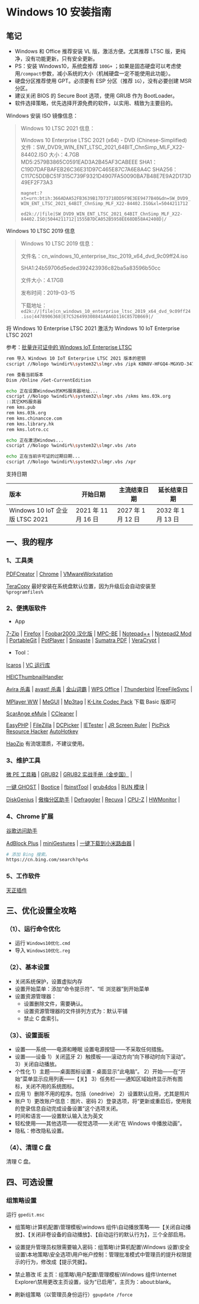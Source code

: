 # Windows 10 安装指南

## 笔记

* Windows 和 Office 推荐安装 VL 版，激活方便。尤其推荐 LTSC 版，更纯净，没有功能更新，只有安全更新。
* PS：安装 Windows10，系统盘推荐 `100G+` ；如果是固态硬盘可以考虑使用`/compact`参数，减小系统的大小（机械硬盘一定不能使用此功能）。
* 硬盘分区推荐使用 GPT。必须要有 ESP 分区（推荐 `1G`），没有必要创建 MSR 分区。
* 建议关闭 BIOS 的 Secure Boot 选项，使用 GRUB 作为 BootLoader。
* 软件选择策略，优先选择开源免费的软件，以实用、精致为主要目的。

Windows 安装 ISO 镜像信息：

>Windows 10 LTSC 2021 信息：
>
>Windows 10 Enterprise LTSC 2021 (x64) - DVD (Chinese-Simplified)
>文件：SW_DVD9_WIN_ENT_LTSC_2021_64BIT_ChnSimp_MLF_X22-84402.ISO
>大小：4.7GB
>MD5:2579B3865C0591EAD3A2B45AF3CABEEE
>SHA1：C19D7DAFBAFEB26C36E31D97C465E87C7A6E8A4C
>SHA256：C117C5DDBC51F315C739F9321D4907FA50090BA7B48E7E9A2D173D49EF2F73A3
>
>`magnet:?xt=urn:btih:366ADAA52FB3639B17D73718DD5F9E3EE9477B40&dn=SW_DVD9_WIN_ENT_LTSC_2021_64BIT_ChnSimp_MLF_X22-84402.ISO&xl=5044211712`
>
>`ed2k://|file|SW_DVD9_WIN_ENT_LTSC_2021_64BIT_ChnSimp_MLF_X22-84402.ISO|5044211712|1555B7DCA052B5958EE68DB58A42408D|/`

Windows 10 LTSC 2019 信息

>Windows 10 LTSC 2019 信息：
>
>文件名：cn_windows_10_enterprise_ltsc_2019_x64_dvd_9c09ff24.iso
>
>SHA1:24b59706d5eded392423936c82ba5a83596b50cc
>
>文件大小：4.17GB
>
>发布时间：2019-03-15
>
>下载地址：`ed2k://|file|cn_windows_10_enterprise_ltsc_2019_x64_dvd_9c09ff24.iso|4478906368|E7C526499308841A4A6D116C857DB669|/`

将 Windows 10 Enterprise LTSC 2021 激活为 Windows 10 IoT Enterprise LTSC 2021

参考：[批量许可证中的 Windows IoT Enterprise LTSC](https://learn.microsoft.com/zh-cn/windows/iot/iot-enterprise/deployment/volume-license)

```sh
rem 导入 Windows 10 IoT Enterprise LTSC 2021 版本的密钥
cscript //Nologo %windir%\system32\slmgr.vbs /ipk KBN8V-HFGQ4-MGXVD-347P6-PDQGT

rem 查看当前版本
Dism /Online /Get-CurrentEdition

echo 正在设置Windows的KMS服务器地址...
cscript //Nologo %windir%\system32\slmgr.vbs /skms kms.03k.org
::其它KMS服务器
rem kms.pub
rem kms.03k.org
rem kms.chinancce.com
rem kms.library.hk
rem kms.lotro.cc

echo 正在激活Windows...
cscript //Nologo %windir%\system32\slmgr.vbs /ato

echo 正在当前许可证的过期日期...
cscript //Nologo %windir%\system32\slmgr.vbs /xpr
```

支持日期

| 版本                            | 开始日期       | 主流结束日期  | 延长结束日期  |
| :------------------------------ | -------------- | ------------- | ------------- |
| Windows 10 IoT 企业版 LTSC 2021 | 2021 年 11 月 16 日 | 2027 年 1 月 12 日 | 2032 年 1 月 13 日 |

## 一、我的程序

### 1、工具类

[PDFCreator](http://www.pdfforge.org/download) | [Chrome](https://www.google.cn/chrome/index.html) | [VMwareWorkstation](https://github.com/201853910/VMwareWorkstation/releases)

[TeraCopy](http://codesector.com/teracopy)  最好安装在系统盘默认位置，因为升级后会自动安装至 `%programfiles%`

### 2、便携版软件

* App

[7-Zip](http://www.7-zip.org/) | [Firefox](http://www.mozilla.org/en-US/firefox/all/) | [Foobar2000 汉化版](http://blog.sina.com.cn/go2spa) | [MPC-BE](https://sourceforge.net/projects/mpcbe/) | [Notepad++](http://notepad-plus-plus.org) | [Notepad2 Mod](https://xhmikosr.github.io/notepad2-mod/) | [PortableGit](https://npm.taobao.org/mirrors/git-for-windows/) | [PotPlayer](http://potplayer.daum.net/?lang=zh_CN) | [Snipaste](https://zh.snipaste.com) | [Sumatra PDF](http://www.sumatrapdfreader.org/) | [VeraCrypt](https://sourceforge.net/projects/veracrypt/) |

* Tool：

 [Icaros](http://shark007.net/forum/Forum-Icaros-Development) |  [VC 运行库](https://learn.microsoft.com/zh-cn/cpp/windows/latest-supported-vc-redist?view=msvc-170)

[HEICThumbnailHandler](https://github.com/brookmiles/windows-heic-thumbnails)

[Avira 杀毒](https://www.avira.com/zh-cn/download?product=avira-free-antivirus) | [avast! 杀毒](https://www.avast.com/zh-cn/download-software) | [金山词霸](http://cp.iciba.com/) | [WPS Office](http://www.wps.cn/) | [Thunderbird](http://www.mozilla.org/zh-CN/thunderbird/) |[FreeFileSync](http://freefilesync.sourceforge.net/) |

[MPlayer WW](http://mplayer-ww.com/?page=rel) | [MeGUI](http://sourceforge.net/projects/megui/) | [Mp3tag](http://www.mp3tag.de) | [K-Lite Codec Pack](https://www.codecguide.com/download_kl.htm) 下载 Basic 版即可

[ScarAnge eMule](http://scarangel.sourceforge.net/) | [CCleaner](http://www.piriform.com/ccleaner) |

[EasyPHP](http://www.easyphp.org/) | [FileZilla](https://filezilla-project.org) | [DCPicker](http://hide-inoki.com/en/index.html) | [IETester](http://www.my-debugbar.com/wiki/IETester/HomePage) | [JR Screen Ruler](http://www.spadixbd.com/freetools/jruler.htm) | [PicPick](https://picpick.app/zh/)   [Resource Hacker](http://www.angusj.com/resourcehacker/)  [AutoHotkey](https://www.autohotkey.com/)

[HaoZip](http://haozip.2345.com/) 有流氓潜质，不建议使用。

### 3、维护工具

[微 PE 工具箱](http://www.wepe.com.cn/) | [GRUB2](http://www.gnu.org/software/grub/) | [GRUB2 实战手册（金步国）](http://www.jinbuguo.com/linux/grub.cfg.html) |

[一键 GHOST](http://doshome.com/yj/index.html) | [Bootice](http://bbs.wuyou.net/forum.php?mod=viewthread&tid=57675) | [fbinstTool](http://bbs.wuyou.net/forum.php?mod=viewthread&tid=189221) | [grub4dos](http://grub4dos.chenall.net/) | [RUN 模块](http://bbs.wuyou.net/forum.php?mod=viewthread&tid=191301) |

[DiskGenius](http://www.diskgenius.cn/download.php) | [傲梅分区助手](http://www.disktool.cn/) | [Defraggler](http://www.piriform.com/defraggler) | [Recuva](http://www.piriform.com/recuva) | [CPU-Z](http://www.cpuid.com/softwares/cpu-z.html) | [HWMonitor](http://www.cpuid.com/softwares/hwmonitor.html) |

### 4、Chrome 扩展

[谷歌访问助手](http://www.ggfwzs.com/)

[AdBlock Plus](https://chrome.google.com/webstore/detail/cfhdojbkjhnklbpkdaibdccddilifddb) | [miniGestures](https://chrome.google.com/webstore/detail/minigestures/apnjnepphihnjahpbfjiebcnpgmjnhfp) | [一键下载到小米路由器](https://chrome.google.com/webstore/detail/一键下载到小米路由器/kfcpablabgofhgdifeokmojafdnlomhp) |

```sh
# 添加 Bing 搜索。
https://cn.bing.com/search?q=%s
```

### 5、工作软件

[天正插件](http://tangent.com.cn/download/gongju/)

## 三、优化设置全攻略

### （1）、运行命令优化

* 运行 `Windows10优化.cmd`
* 导入 `Windows10优化.reg`

### （2）、基本设置

* 关闭系统保护，设置虚拟内存
* 设置开始菜单：添加“命令提示符”、“IE 浏览器”到开始菜单
* 设置资源管理器：
  * 设置删除文件，需要确认。
  * 设置资源管理器的文件排列方式为：默认平铺
  * 禁止 C 盘索引。

### （3）、设置面板

* 设置——系统——电源和睡眠
  设置电源按钮——不采取任何措施。
* 设置——设备
  1）关闭蓝牙
  2）触摸板——滚动方向“向下移动时向下滚动”。
  3）关闭自动播放。
* 个性化
  1）主题——桌面图标设置 - 桌面显示“此电脑”。
  2）开始——在“开始”菜单显示应用列表——【关】
  3）任务栏——通知区域始终显示所有图标，关闭不用的系统图标。
* 应用
  1）删除不用的程序。包括（onedrive）
  2）设置默认应用，尤其是照片
* 账户
  1）更改账户信息：图片、密码
  2）登录选项，将“更新或重启后，使用我的登录信息自动完成设备设置”这个选项关闭。
* 时间和语言——设置默认输入法为英文
* 轻松使用——其他选项——视觉选项——关闭“在 Windows 中播放动画”。
* 隐私：修改隐私设置。

### （4）、清理 C 盘

清理 C 盘。

## 四、可选设置

### 组策略设置

运行 `gpedit.msc`

* 组策略\计算机配置\管理模板\windows 组件\自动播放策略——【关闭自动播放】、【关闭非卷设备的自动播放】、【自动运行的默认行为】，三个全部启用。

* 设置提升管理员权限需要输入密码：组策略\计算机配置\Windows 设置\安全设置\本地策略\安全选项\用户帐户控制：管理批准模式中管理员的提升权限提示的行为，修改成【提示凭据】。

* 禁止篡改 IE 主页：组策略\用户配置\管理模板\Windows 组件\Internet Explorer\禁用更改主页设置，设为“已启用”，主页为：about:blank。

* 刷新组策略（以管理员身份运行）`gpupdate /force`
